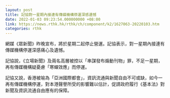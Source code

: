 ```yaml
---
layout: post
title: 記協對一星期內接連有傳媒機構停運深感遺憾
date: 2022-01-03 09:23:54.000000000 +08:00
link: https://news.rthk.hk/rthk/ch/component/k2/1627063-20220103.htm
categories: rthk
---
```


網媒《眾新聞》昨晚宣布，將於星期二起停止營運。記協表示，對一星期內接連有傳媒機構停運深感痛心及遺憾。

記協說，《立場新聞》及兩名高層被控以「串謀發布煽動刊物」罪，不足一星期，再有傳媒機構疑憂慮「寒蟬效應」而停運。

記協又說，香港被喻為「亞洲國際都會」，資訊流通與新聞自由不可或缺，如今一再有傳媒機構停運，對本港聲譽所受的影響難以估計，促請政府履行《基本法》對新聞及資訊流通自由應有的保障。
